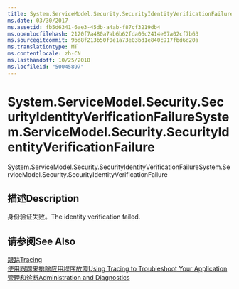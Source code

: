 ```yaml
---
title: System.ServiceModel.Security.SecurityIdentityVerificationFailure
ms.date: 03/30/2017
ms.assetid: fb5d6341-6ae3-45db-a4ab-f87cf3219db4
ms.openlocfilehash: 2120f7a480a7ab6b62fda06c2414e07a02cf7b63
ms.sourcegitcommit: 9bd8f213b50f0e1a73e03bd1e840c917fbd6d20a
ms.translationtype: MT
ms.contentlocale: zh-CN
ms.lasthandoff: 10/25/2018
ms.locfileid: "50045897"
---
```

# <a name="systemservicemodelsecuritysecurityidentityverificationfailure"></a><span data-ttu-id="cf2a9-102">System.ServiceModel.Security.SecurityIdentityVerificationFailure</span><span class="sxs-lookup"><span data-stu-id="cf2a9-102">System.ServiceModel.Security.SecurityIdentityVerificationFailure</span></span>
<span data-ttu-id="cf2a9-103">System.ServiceModel.Security.SecurityIdentityVerificationFailure</span><span class="sxs-lookup"><span data-stu-id="cf2a9-103">System.ServiceModel.Security.SecurityIdentityVerificationFailure</span></span>  
  
## <a name="description"></a><span data-ttu-id="cf2a9-104">描述</span><span class="sxs-lookup"><span data-stu-id="cf2a9-104">Description</span></span>  
 <span data-ttu-id="cf2a9-105">身份验证失败。</span><span class="sxs-lookup"><span data-stu-id="cf2a9-105">The identity verification failed.</span></span>  
  
## <a name="see-also"></a><span data-ttu-id="cf2a9-106">请参阅</span><span class="sxs-lookup"><span data-stu-id="cf2a9-106">See Also</span></span>  
 [<span data-ttu-id="cf2a9-107">跟踪</span><span class="sxs-lookup"><span data-stu-id="cf2a9-107">Tracing</span></span>](../../../../../docs/framework/wcf/diagnostics/tracing/index.md)  
 [<span data-ttu-id="cf2a9-108">使用跟踪来排除应用程序故障</span><span class="sxs-lookup"><span data-stu-id="cf2a9-108">Using Tracing to Troubleshoot Your Application</span></span>](../../../../../docs/framework/wcf/diagnostics/tracing/using-tracing-to-troubleshoot-your-application.md)  
 [<span data-ttu-id="cf2a9-109">管理和诊断</span><span class="sxs-lookup"><span data-stu-id="cf2a9-109">Administration and Diagnostics</span></span>](../../../../../docs/framework/wcf/diagnostics/index.md)
